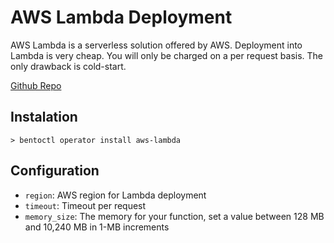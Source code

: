 # AWS Lambda Deployment

AWS Lambda is a serverless solution offered by AWS. Deployment into Lambda is very cheap. You will only be charged on a per request basis. The only drawback is cold-start.

[Github Repo](https://github.com/bentoml/aws-lambda-deploy)
## Instalation
```
> bentoctl operator install aws-lambda
```

## Configuration
* `region`: AWS region for Lambda deployment
* `timeout`: Timeout per request
* `memory_size`: The memory for your function, set a value between 128 MB and 10,240 MB in 1-MB increments
